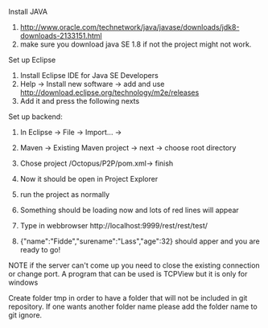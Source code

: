 Install JAVA
1. http://www.oracle.com/technetwork/java/javase/downloads/jdk8-downloads-2133151.html
2. make sure you download java SE 1.8 if not the project might not work. 


Set up Eclipse
1. Install Eclipse IDE for Java SE Developers
2. Help -> Install new software -> add and use http://download.eclipse.org/technology/m2e/releases
3. Add it and press the following nexts

Set up backend:
1. In Eclipse -> File -> Import... -> 
2. Maven -> Existing Maven project -> next -> choose root directory
3. Chose project /Octopus/P2P/pom.xml-> finish

4. Now it should be open in Project Explorer
5. run the project as normally 
6. Something should be loading now and lots of red lines will appear

7. Type in webbrowser http://localhost:9999/rest/rest/test/

8. {"name":"Fidde","surename":"Lass","age":32} should apper and you are ready to go!

 


NOTE if the server can't come up you need to close the existing connection or change port. 
A program that can be used is TCPView but it is only for windows

Create folder tmp in order to have a folder that will not be included in git repository. 
If one wants another folder name please add the folder name to git ignore. 